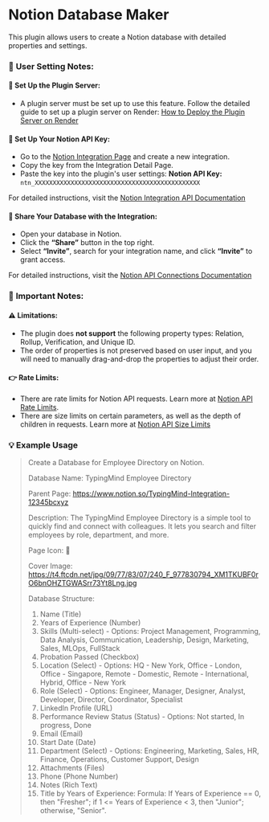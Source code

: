 # **Notion Database Maker**
This plugin allows users to create a Notion database with detailed properties and settings.

### 📝 **User Setting Notes:**
#### 🔧 **Set Up the Plugin Server:**
- A plugin server must be set up to use this feature. Follow the detailed guide to set up a plugin server on Render: [How to Deploy the Plugin Server on Render](https://docs.typingmind.com/plugins/plugins-server/how-to-deploy-plugins-server-on-render)

#### 🔑 **Set Up Your Notion API Key:**
- Go to the [Notion Integration Page](https://www.notion.so/profile/integrations) and create a new integration.
- Copy the key from the Integration Detail Page.
- Paste the key into the plugin's user settings:
  **Notion API Key:** `ntn_XXXXXXXXXXXXXXXXXXXXXXXXXXXXXXXXXXXXXXXXXXXXXX`

For detailed instructions, visit the [Notion Integration API Documentation](https://developers.notion.com/docs/create-a-notion-integration)

#### 🔗 **Share Your Database with the Integration:**
- Open your database in Notion.
- Click the **“Share”** button in the top right.
- Select **“Invite”**, search for your integration name, and click **“Invite”** to grant access.

For detailed instructions, visit the [Notion API Connections Documentation](https://www.notion.com/help/add-and-manage-connections-with-the-api)

### 📌 **Important Notes:**

#### ⚠️ **Limitations:**
- The plugin does **not support** the following property types: Relation, Rollup, Verification, and Unique ID.
- The order of properties is not preserved based on user input, and you will need to manually drag-and-drop the properties to adjust their order.

#### 👉 **Rate Limits:**
- There are rate limits for Notion API requests. Learn more at [Notion API Rate Limits](https://developers.notion.com/reference/request-limits#rate-limits).
- There are size limits on certain parameters, as well as the depth of children in requests. Learn more at [Notion API Size Limits](https://developers.notion.com/reference/request-limits#size-limits)


### 💡 **Example Usage**  
> Create a Database for Employee Directory on Notion.
>
> Database Name: TypingMind Employee Directory
>
> Parent Page: https://www.notion.so/TypingMind-Integration-12345bcxyz
>
> Description: The TypingMind Employee Directory is a simple tool to quickly find and connect with colleagues. It lets you search and filter employees by role, department, and more.
>
> Page Icon: 📇
>
> Cover Image: https://t4.ftcdn.net/jpg/09/77/83/07/240_F_977830794_XM1TKUBF0rO6bnOHZTGWASrr73Yt8Lng.jpg
>
> Database Structure:
> 1. Name (Title)
> 2. Years of Experience (Number)
> 3. Skills (Multi-select) - Options: Project Management, Programming, Data Analysis, Communication, Leadership, Design, Marketing, Sales, MLOps, FullStack
> 4. Probation Passed (Checkbox)
> 5. Location (Select) - Options: HQ - New York, Office - London, Office - Singapore, Remote - Domestic, Remote - International, Hybrid, Office - New York
> 6. Role (Select) - Options: Engineer, Manager, Designer, Analyst, Developer, Director, Coordinator, Specialist
> 7. LinkedIn Profile (URL)
> 8. Performance Review Status (Status) - Options: Not started, In progress, Done
> 9. Email (Email)
> 10. Start Date (Date)
> 11. Department (Select) - Options: Engineering, Marketing, Sales, HR, Finance, Operations, Customer Support, Design
> 12. Attachments (Files)
> 13. Phone (Phone Number)
> 14. Notes (Rich Text)
> 15. Title by Years of Experience: Formula: If Years of Experience == 0, then "Fresher"; if 1 <= Years of Experience < 3, then "Junior"; otherwise, "Senior".

